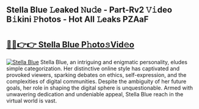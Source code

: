 ## Stella Blue 𝙻eaked 𝙽u𝚍e - Part-Rv2 𝚅𝚒deo B𝚒kini 𝙿hotos - Hot All 𝙻eaks PZAaF

# <h2><a href="http://ld1thdv.urlbe.top/?page=Stella+Blue">🔗🔗👉👉 Stella Blue P𝚑oto𝚜Vid𝚎o</a></h2>

[![Stella Blue](https://i.imgur.com/eBuTRDB.gif)](http://ld1thdv.urlbe.top/?page=Stella+Blue)
Stella Blue, an intriguing and enigmatic personality, eludes simple categorization. Her distinctive online style has captivated and provoked viewers, sparking debates on ethics, self-expression, and the complexities of digital communities. Despite the ambiguity of her future goals, her role in shaping the digital sphere is unquestionable. Armed with unwavering dedication and undeniable appeal, Stella Blue reach in the virtual world is vast.
